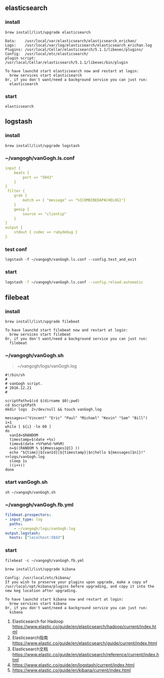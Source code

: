 ## elasticsearch
### install
```
brew install/list/upgrade elasticsearch
```

```
Data:    /usr/local/var/elasticsearch/elasticsearch_erichan/
Logs:    /usr/local/var/log/elasticsearch/elasticsearch_erichan.log
Plugins: /usr/local/Cellar/elasticsearch/5.1.1/libexec/plugins/
Config:  /usr/local/etc/elasticsearch/
plugin script: /usr/local/Cellar/elasticsearch/5.1.1/libexec/bin/plugin

To have launchd start elasticsearch now and restart at login:
  brew services start elasticsearch
Or, if you don't want/need a background service you can just run:
  elasticsearch
```
### start
```
elasticsearch
```

## logstash
### install
```
brew install/list/upgrade logstash
```

### ~/vangogh/vanGogh.ls.conf
```yml
input {
    beats {
        port => "5043"
    }
}
 filter {
    grok {
        match => { "message" => "%{COMBINEDAPACHELOG}"}
    }
    geoip {
        source => "clientip"
    }
}
output {
    stdout { codec => rubydebug }
}
```
### test conf
```
logstash -f ~/vangogh/vanGogh.ls.conf --config.test_and_exit
```
### start
```sh
logstash -f ~/vangogh/vanGogh.ls.conf --config.reload.automatic
```

## filebeat
### install
```
brew install/list/upgrade filebeat
```

```
To have launchd start filebeat now and restart at login:
  brew services start filebeat
Or, if you don't want/need a background service you can just run:
  filebeat
```

### ~/vangogh/vanGogh.sh
> ~/vangogh/logs/vanGogh.log

```
#!/bin/sh
#
# vanGogh script.
# 2016.12.21
#

scriptPath=$(cd $(dirname $0);pwd)
cd $scriptPath
mkdir logs  2>/dev/null && touch vanGogh.log

messages=("Vincent" "Eric" "Paul" "Michael" "Kevin" "Sam" "Bill")
i=1
while [ ${i} -le 60 ]
do
  vanId=$RANDOM
  timestamp=$(date +%s)
  time=$(date +%Y%m%d-%H%M)
  n=$((RANDOM % ${#messages[@]} ))
  echo "${time}|${vanId}|${timestamp}|$n|hello ${messages[$n]}!" >>logs/vanGogh.log
  sleep 1s 
  ((i++))
done
```

### start vanGogh.sh
```
sh ~/vangogh/vanGogh.sh
```

### ~/vangogh/vanGogh.fb.yml
```yml
filebeat.prospectors:
- input_type: log
  paths:
    - ~/vangogh/logs/vanGogh.log
output.logstash:
  hosts: ["localhost:5043"]
```

### start
```
filebeat -c ~/vangogh/vanGogh.fb.yml
```


```
brew install/list/upgrade kibana
```

```
Config: /usr/local/etc/kibana/
If you wish to preserve your plugins upon upgrade, make a copy of
/usr/local/opt/kibana/plugins before upgrading, and copy it into the
new keg location after upgrading.

To have launchd start kibana now and restart at login:
  brew services start kibana
Or, if you don't want/need a background service you can just run:
  kibana
```  


1. Elasticsearch for Hadoop https://www.elastic.co/guide/en/elasticsearch/hadoop/current/index.html
2. Elasticsearch指南 https://www.elastic.co/guide/en/elasticsearch/guide/current/index.html
3. Elasticsearch文档 https://www.elastic.co/guide/en/elasticsearch/reference/current/index.html
4. https://www.elastic.co/guide/en/logstash/current/index.html
5. https://www.elastic.co/guide/en/kibana/current/index.html